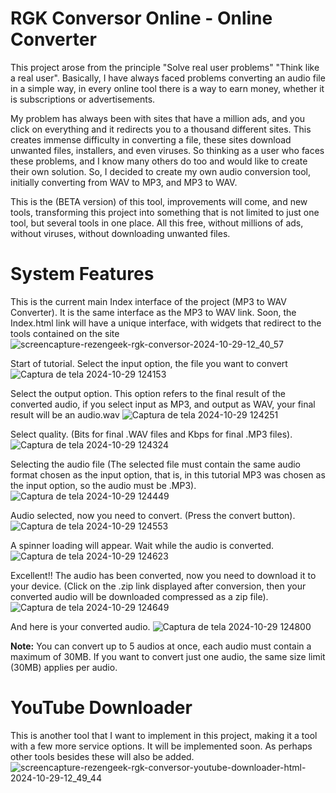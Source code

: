 ﻿# RGK Conversor Online - Online Converter
This project arose from the principle "Solve real user problems" "Think like a real user". Basically, I have always faced problems converting an audio file in a simple way, in every online tool there is a way to earn money, whether it is subscriptions or advertisements. 

My problem has always been with sites that have a million ads, and you click on everything and it redirects you to a thousand different sites. This creates immense difficulty in converting a file, these sites download unwanted files, installers, and even viruses. So thinking as a user who faces these problems, and I know many others do too and would like to create their own solution. So, I decided to create my own audio conversion tool, initially converting from WAV to MP3, and MP3 to WAV. 

This is the (BETA version) of this tool, improvements will come, and new tools, transforming this project into something that is not limited to just one tool, but several tools in one place. All this free, without millions of ads, without viruses, without downloading unwanted files.



# System Features

This is the current main Index interface of the project (MP3 to WAV Converter). It is the same interface as the MP3 to WAV link. Soon, the Index.html link will have a unique interface, with widgets that redirect to the tools contained on the site
![screencapture-rezengeek-rgk-conversor-2024-10-29-12_40_57](https://github.com/user-attachments/assets/6c616b32-7756-4743-bef3-cb42e017eadf)

Start of tutorial. Select the input option, the file you want to convert
![Captura de tela 2024-10-29 124153](https://github.com/user-attachments/assets/6cb35513-22e5-4964-b28b-b3cc8a309016)

Select the output option. This option refers to the final result of the converted audio, if you select input as MP3, and output as WAV, your final result will be an audio.wav
![Captura de tela 2024-10-29 124251](https://github.com/user-attachments/assets/58f7ecc7-3861-469b-a5d6-d6420db7546c)

Select quality. (Bits for final .WAV files and Kbps for final .MP3 files).
![Captura de tela 2024-10-29 124324](https://github.com/user-attachments/assets/f30fa933-eae6-4b6b-8956-990a5ae5dae3)

Selecting the audio file (The selected file must contain the same audio format chosen as the input option, that is, in this tutorial MP3 was chosen as the input option, so the audio must be .MP3).
![Captura de tela 2024-10-29 124449](https://github.com/user-attachments/assets/c8b7966f-b9a3-447a-96bb-6056eed39255)

Audio selected, now you need to convert. (Press the convert button).
![Captura de tela 2024-10-29 124553](https://github.com/user-attachments/assets/7591cabd-7934-466e-b475-def790f6b3bb)

A spinner loading will appear. Wait while the audio is converted.
![Captura de tela 2024-10-29 124623](https://github.com/user-attachments/assets/8155430a-3d55-4278-988c-97a93d303d76)

Excellent!! The audio has been converted, now you need to download it to your device. (Click on the .zip link displayed after conversion, then your converted audio will be downloaded compressed as a zip file).
![Captura de tela 2024-10-29 124649](https://github.com/user-attachments/assets/4c60ced7-d9f7-42d6-b179-5a7762b4d23c)

And here is your converted audio.
![Captura de tela 2024-10-29 124800](https://github.com/user-attachments/assets/45ee0fe9-ba14-4b92-841a-45335e0a8b33)


<b>Note:</b> You can convert up to 5 audios at once, each audio must contain a maximum of 30MB. If you want to convert just one audio, the same size limit (30MB) applies per audio.




# YouTube Downloader

This is another tool that I want to implement in this project, making it a tool with a few more service options. It will be implemented soon. As perhaps other tools besides these will also be added.
![screencapture-rezengeek-rgk-conversor-youtube-downloader-html-2024-10-29-12_49_44](https://github.com/user-attachments/assets/ffd4d8a0-9a30-4846-b001-b811a22b720b)


